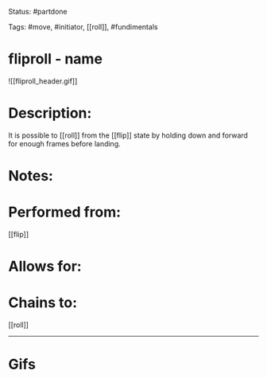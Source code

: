 Status: #partdone 

Tags: #move, #initiator, [[roll]], #fundimentals

# fliproll - name
![[fliproll_header.gif]]
# Description:
It is possible to [[roll]] from the [[flip]] state by holding down and forward for enough frames before landing.

# Notes:


# Performed from:
[[flip]]

# Allows for:


# Chains to:
[[roll]]

___
# Gifs
